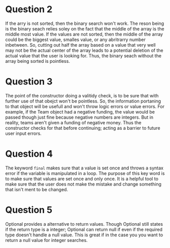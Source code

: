 



# Question 2
If the arry is not sorted, then the binary search won't work. The reson being is the binary seach relies soley on the fact that the
middle of the array is the middle most value. If the values are not sorted, then the middle of the array could be the biggest value,
smalles value, or any abritrarry number inbetween. So, cutting out half the array based on a value that very well may not be the actual 
center of the array leads to a potential deletion of the actual value that the user is looking for. Thus, the binary seach without the 
array being sorted is pointless.

# Question 3
The point of the constructor doing a valitidy check, is to be sure that with further use of that obejct won't be pointless. So, the information portaning to that object will be usefull and won't throw logic errors or value errors. For example, if the Team object had a negative funding, the value would be passed though just fine because negative numbers are integers. But in reality, teams aren't given a funding of negative money. Thus the constructor checks for that before continuing; acting as a barrier to future user input errors.

# Question 4
The keyword `final` makes sure that a value is set once and throws a syntax error if the variable is manipulated in a loop. The purpose of this key word is to make sure that values are set once and only once. It is a helpful tool to make sure that the user does not make the mistake and change something that isn't ment to be changed.

# Question 5
Optional provides a alternative to return values. Though Optional still states if the return type is a integer; Optional can return null if even if the required type doesn't handle a null value. This is great if in the case you you want to return a null value for integer searches.
